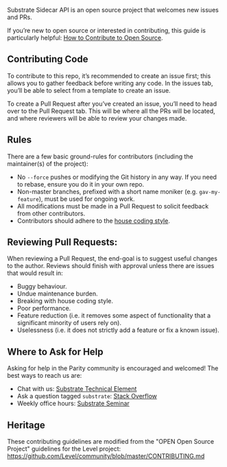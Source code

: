 Substrate Sidecar API is an open source project that welcomes new issues and PRs.

If you’re new to open source or interested in contributing, this guide is particularly helpful: [How to Contribute to Open Source](https://opensource.guide/how-to-contribute/).

## Contributing Code
To contribute to this repo, it’s recommended to create an issue first; this allows you to gather feedback before writing any code. In the issues tab, you’ll be able to select from a template to create an issue. 

To create a Pull Request after you’ve created an issue, you’ll need to head over to the Pull Request tab. This will be where all the PRs will be located, and where reviewers will be able to review your changes made. 

## Rules
There are a few basic ground-rules for contributors (including the maintainer(s) of the project):
- No `--force` pushes or modifying the Git history in any way. If you need to rebase, ensure you do it in your own repo.
- Non-master branches, prefixed with a short name moniker (e.g. `gav-my-feature`), must be used for ongoing work.
- All modifications must be made in a Pull Request to solicit feedback from other contributors.
- Contributors should adhere to the [house coding style](https://github.com/paritytech/substrate/blob/master/docs/STYLE_GUIDE.md).

## Reviewing Pull Requests:
When reviewing a Pull Request, the end-goal is to suggest useful changes to the author. Reviews should finish with approval unless there are issues that would result in:
- Buggy behaviour.
- Undue maintenance burden.
- Breaking with house coding style.
- Poor performance.
- Feature reduction (i.e. it removes some aspect of functionality that a significant minority of users rely on).
- Uselessness (i.e. it does not strictly add a feature or fix a known issue).

## Where to Ask for Help
Asking for help in the Parity community is encouraged and welcomed! The best ways to reach us are:
- Chat with us: [Substrate Technical Element](https://app.element.io/#/room/!HzySYSaIhtyWrwiwEV:matrix.org)
- Ask a question tagged `substrate`: [Stack Overflow](https://stackoverflow.com/questions/tagged/substrate)
- Weekly office hours: [Substrate Seminar](https://substrate.dev/en/seminar)

## Heritage
These contributing guidelines are modified from the "OPEN Open Source Project" guidelines for the Level project: https://github.com/Level/community/blob/master/CONTRIBUTING.md
